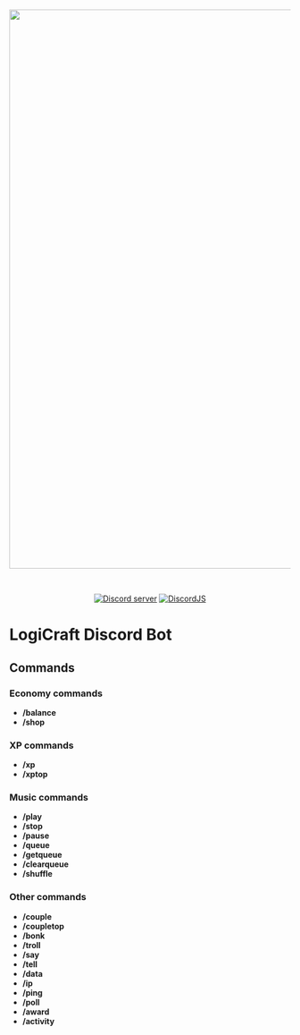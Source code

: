 <div align="center">
  <br />
  <p>
    <a href="https://discord.gg/mv684BdPwP"><img src="https://i.imgur.com/zMZWGHC.png" width="1000" unselectable="on"/></a>
  </p>
  <br />
  <p>
    <a href="https://discord.gg/mv684BdPwP"><img src="https://img.shields.io/discord/666295714724446209?label=LogiCraftSMP&logo=discord" alt="Discord server" /></a>
    <a href="https://github.com/discordjs/discord.js/"><img src="https://img.shields.io/npm/v/discord.js?label=DiscordJS" alt="DiscordJS" /></a>
  </p>
</div>

# LogiCraft Discord Bot

## Commands

### Economy commands

- **/balance**
- **/shop**

### XP commands

- **/xp**
- **/xptop**

### Music commands

- **/play**
- **/stop**
- **/pause**
- **/queue**
- **/getqueue**
- **/clearqueue**
- **/shuffle**

### Other commands
- **/couple**
- **/coupletop**
- **/bonk**
- **/troll**
- **/say**
- **/tell**
- **/data**
- **/ip**
- **/ping**
- **/poll**
- **/award**
- **/activity**
